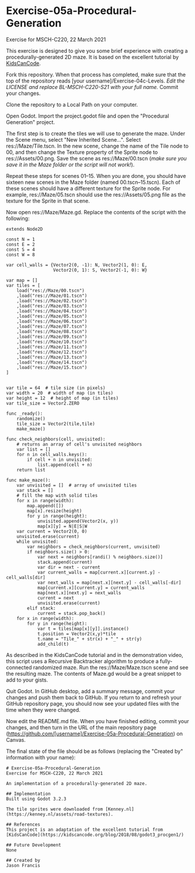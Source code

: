 # Exercise-05a-Procedural-Generation
Exercise for MSCH-C220, 22 March 2021

This exercise is designed to give you some brief experience with creating a procedurally-generated 2D maze. It is based on the excellent tutorial by [KidsCanCode](https://kidscancode.org/blog/2018/08/godot3_procgen1/).

Fork this repository. When that process has completed, make sure that the top of the repository reads [your username]/Exercise-04c-Levels. *Edit the LICENSE and replace BL-MSCH-C220-S21 with your full name.* Commit your changes.

Clone the repository to a Local Path on your computer.

Open Godot. Import the project.godot file and open the "Procedural Generation" project.

The first step is to create the tiles we will use to generate the maze. Under the Scene menu, select "New Inherited Scene…". Select res://Maze/Tile.tscn. In the new scene, change the name of the Tile node to 00, and then change the Texture property of the Sprite node to res://Assets/00.png. Save the scene as res://Maze/00.tscn (*make sure you save it in the Maze folder or the script will not work!*).

Repeat these steps for scenes 01–15. When you are done, you should have sixteen new scenes in the Maze folder (named 00.tscn–15.tscn). Each of these scenes should have a different texture for the Sprite node. For example, res://Maze/05.tscn should use the res://Assets/05.png file as the texture for the Sprite in that scene.

Now open res://Maze/Maze.gd. Replace the contents of the script with the following:
```
extends Node2D

const N = 1
const E = 2
const S = 4
const W = 8

var cell_walls = {Vector2(0, -1): N, Vector2(1, 0): E, 
				  Vector2(0, 1): S, Vector2(-1, 0): W}

var map = []
var tiles = [
	load("res://Maze/00.tscn")
	,load("res://Maze/01.tscn")
	,load("res://Maze/02.tscn")
	,load("res://Maze/03.tscn")
	,load("res://Maze/04.tscn")
	,load("res://Maze/05.tscn")
	,load("res://Maze/06.tscn")
	,load("res://Maze/07.tscn")
	,load("res://Maze/08.tscn")
	,load("res://Maze/09.tscn")
	,load("res://Maze/10.tscn")
	,load("res://Maze/11.tscn")
	,load("res://Maze/12.tscn")
	,load("res://Maze/13.tscn")
	,load("res://Maze/14.tscn")
	,load("res://Maze/15.tscn")
]


var tile = 64  # tile size (in pixels)
var width = 20  # width of map (in tiles)
var height = 12  # height of map (in tiles)
var tile_size = Vector2.ZERO

func _ready():
	randomize()
	tile_size = Vector2(tile,tile)
	make_maze()
	
func check_neighbors(cell, unvisited):
	# returns an array of cell's unvisited neighbors
	var list = []
	for n in cell_walls.keys():
		if cell + n in unvisited:
			list.append(cell + n)
	return list
	
func make_maze():
	var unvisited = []  # array of unvisited tiles
	var stack = []
	# fill the map with solid tiles
	for x in range(width):
		map.append([])
		map[x].resize(height)
		for y in range(height):
			unvisited.append(Vector2(x, y))
			map[x][y] = N|E|S|W
	var current = Vector2(0, 0)
	unvisited.erase(current)
	while unvisited:
		var neighbors = check_neighbors(current, unvisited)
		if neighbors.size() > 0:
			var next = neighbors[randi() % neighbors.size()]
			stack.append(current)
			var dir = next - current
			var current_walls = map[current.x][current.y] - cell_walls[dir]
			var next_walls = map[next.x][next.y] - cell_walls[-dir]
			map[current.x][current.y] = current_walls
			map[next.x][next.y] = next_walls
			current = next
			unvisited.erase(current)
		elif stack:
			current = stack.pop_back()
	for x in range(width):
		for y in range(height):
			var t = tiles[map[x][y]].instance()
			t.position = Vector2(x,y)*tile
			t.name = "Tile_" + str(x) + "_" + str(y)
			add_child(t)
```

As described in the KidsCanCode tutorial and in the demonstration video, this script uses a Recursive Backtracker algorithm to produce a fully-connected randomized maze. Run the res://Maze/Maze.tscn scene and see the resulting maze. The contents of Maze.gd would be a great snippet to add to your gists.

Quit Godot. In GitHub desktop, add a summary message, commit your changes and push them back to GitHub. If you return to and refresh your GitHub repository page, you should now see your updated files with the time when they were changed.

Now edit the README.md file. When you have finished editing, commit your changes, and then turn in the URL of the main repository page (https://github.com/[username]/Exercise-05a-Procedural-Generation) on Canvas.

The final state of the file should be as follows (replacing the "Created by" information with your name):
```
# Exercise-05a-Procedural-Generation
Exercise for MSCH-C220, 22 March 2021

An implementation of a procedurally-generated 2D maze.

## Implementation
Built using Godot 3.2.3

The tile sprites were downloaded from [Kenney.nl](https://kenney.nl/assets/road-textures).

## References
This project is an adaptation of the excellent tutorial from [KidsCanCode](https://kidscancode.org/blog/2018/08/godot3_procgen1/)

## Future Development
None

## Created by 
Jason Francis
```
